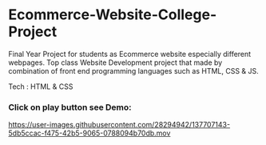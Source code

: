 # Ecommerce-Website-College-Project
Final Year Project for students as Ecommerce website especially different webpages. Top class Website Development project that made by combination of front end programming languages such as HTML, CSS &amp; JS.

Tech : HTML & CSS

### Click on play button see Demo:

https://user-images.githubusercontent.com/28294942/137707143-5db5ccac-f475-42b5-9065-0788094b70db.mov





